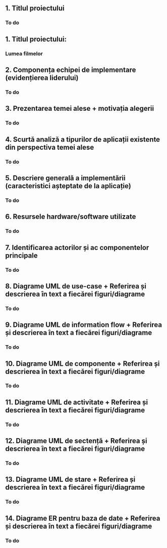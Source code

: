 ## 1. Titlul proiectului
   ### To do
## 1. Titlul proiectului: 
### Lumea filmelor 

## 2. Componența echipei de implementare (evidențierea liderului)
   ### To do
## 3. Prezentarea temei alese + motivația alegerii
   ### To do
## 4. Scurtă analiză a tipurilor de aplicații existente din perspectiva temei alese
   ### To do
## 5. Descriere generală a implementării (caracteristici așteptate de la aplicație)
   ### To do
## 6. Resursele hardware/software utilizate
   ### To do
## 7. Identificarea actorilor și ac componentelor principale
   ### To do
## 8. Diagrame UML de use-case + Referirea și descrierea în text a fiecărei figuri/diagrame
   ### To do
## 9. Diagrame UML de information flow + Referirea și descrierea în text a fiecărei figuri/diagrame
   ### To do
## 10. Diagrame UML de componente + Referirea și descrierea în text a fiecărei figuri/diagrame
   ### To do
## 11. Diagrame UML de activitate + Referirea și descrierea în text a fiecărei figuri/diagrame
   ### To do
## 12. Diagrame UML de sectență + Referirea și descrierea în text a fiecărei figuri/diagrame 
   ### To do
## 13. Diagrame UML de stare + Referirea și descrierea în text a fiecărei figuri/diagrame
   ### To do
## 14. Diagrame ER pentru baza de date + Referirea și descrierea în text a fiecărei figuri/diagrame
   ### To do

